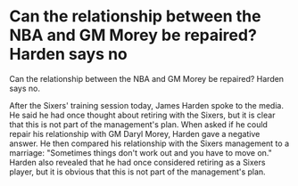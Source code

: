 # Can the relationship between the NBA and GM Morey be repaired? Harden says no 
 Can the relationship between the NBA and GM Morey be repaired? Harden says no.

After the Sixers' training session today, James Harden spoke to the media. He said he had once thought about retiring with the Sixers, but it is clear that this is not part of the management's plan. When asked if he could repair his relationship with GM Daryl Morey, Harden gave a negative answer. He then compared his relationship with the Sixers management to a marriage: "Sometimes things don't work out and you have to move on." Harden also revealed that he had once considered retiring as a Sixers player, but it is obvious that this is not part of the management's plan.